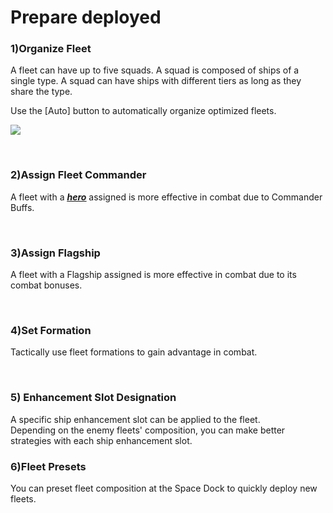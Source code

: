 # Prepare deployed

### 1)Organize Fleet

 A fleet can have up to five squads. A squad is composed of ships of a single type. A squad can have ships with different tiers as long as they share the type.

Use the [Auto] button to automatically organize optimized fleets.

![](http://astrokings.s3.amazonaws.com/html/img/help/501_001fleetsetauto.jpg)

<br>

### 2)Assign Fleet Commander

 A fleet with a [***<u>hero</u>***](eng/300hero#Hero) assigned is more effective in combat due to Commander Buffs.

<br>

### 3)Assign Flagship

 A fleet with a Flagship assigned is more effective in combat due to its combat bonuses.

<br>

### 4)Set Formation

 Tactically use fleet formations to gain advantage in combat.

<br>

### 5) Enhancement Slot Designation

A specific ship enhancement slot can be applied to the fleet. <br>
Depending on the enemy fleets' composition, you can make better strategies with each ship enhancement slot.


### 6)Fleet Presets

 You can preset fleet composition at the Space Dock to quickly deploy new fleets.